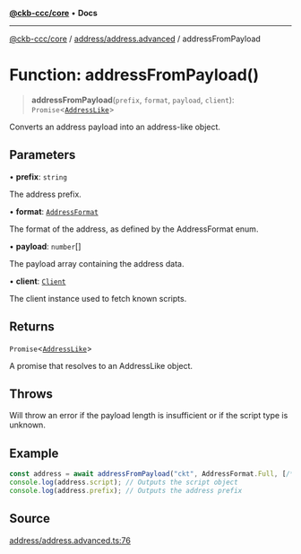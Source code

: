 [**@ckb-ccc/core**](README.md) • **Docs**

***

[@ckb-ccc/core](README.md) / [address/address.advanced](address.address.advanced.md) / addressFromPayload

# Function: addressFromPayload()

> **addressFromPayload**(`prefix`, `format`, `payload`, `client`): `Promise`\<[`AddressLike`](address.Type.AddressLike.md)\>

Converts an address payload into an address-like object.

## Parameters

• **prefix**: `string`

The address prefix.

• **format**: [`AddressFormat`](address.address.advanced.Enumeration.AddressFormat.md)

The format of the address, as defined by the AddressFormat enum.

• **payload**: `number`[]

The payload array containing the address data.

• **client**: [`Client`](client.client.Interface.Client.md)

The client instance used to fetch known scripts.

## Returns

`Promise`\<[`AddressLike`](address.Type.AddressLike.md)\>

A promise that resolves to an AddressLike object.

## Throws

Will throw an error if the payload length is insufficient or if the script type is unknown.

## Example

```typescript
const address = await addressFromPayload("ckt", AddressFormat.Full, [/* payload data */], client);
console.log(address.script); // Outputs the script object
console.log(address.prefix); // Outputs the address prefix
```

## Source

[address/address.advanced.ts:76](https://github.com/SpectreMercury/ccc/blob/1b34760fdeb60ebebc0a7e641c12ef11dff1e7d0/packages/core/src/address/address.advanced.ts#L76)
